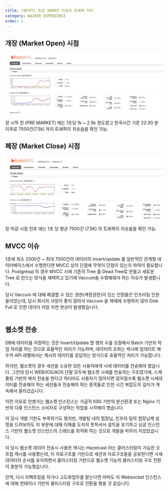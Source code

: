 ```yaml
---
title: (웨이커) 초당 3000건 이상의 트래픽 처리
category: WAIKER EXPERIENCE
order: 1
---
```


## 개장 (Market Open) 시점
<img src="https://github.com/chagchagchag/intro/blob/main/_docs/img/4.WAIKER-EXPERIENCE/MARKET-OPEN-AROUND.png?raw=true"/>

장 시작 전 (PRE MARKET) 에는 1초당 1k \~ 2.5k 정도였고 한국시간 기준 22:30 분 이후로 7500건(7.5k) 까지 트래픽이 치솟음을 확인 가능.
<br>


## 폐장 (Market Close) 시점
<img src="https://github.com/chagchagchag/intro/blob/main/_docs/img/4.WAIKER-EXPERIENCE/MARKET-CLOSE-AROUND.png?raw=true"/>

장 마감 시점 전후 에는 1초 당 평균 7500건 (7.5K) 의 트래픽이 치솟음을 확인 가능.


## MVCC 이슈
1초에 최소 2000건 \~ 최대 7000건의 데이터의 insert/update 를 일반적인 관계형 데이터베이스에서 수행한다면 MVCC 상의 단점에 무엇이 단점이 있는지 파악이 필요합니다. Postgresql 의 경우 MVCC 시에 기존의 Tree 를 Dead Tree로 만들고 새로운 Tree 로 만드는 방식을 채택하고 있기에 Vaccum을 수행해줘야 하는 이슈가 발생합니다.<br>

당시 Vaccum 에 대해 해결할 수 있는 권한(계정권한)이 있는 인원들은 인프라팀 인원들이었는데, 당시 회사의 사정이 좋지 않아서 Vaccum 을 제때에 수행하지 않아 Disk Full 로 인한 데이터 저장 지연 현상이 발생했습니다.<br>
<br>

## 웹소켓 전송
DB에 데이터를 저장하는 것은 Insert/Update 할 행의 수를 조절해서 Batch 기반의 작업 처리를 하는 것으로 효율적인 처리가 가능하며, 데이터의 조회는 캐시에 업데이트 해두어 API 레벨에서는 캐시의 데이터를 응답하는 방식으로 효율적인 처리가 가능합니다.<br>

하지만, 웹소켓의 경우 세션을 소유한 모든 사용자에게 시세 데이터를 전송해야 했습니다. 그런데 당시 WEB/IOS/AOS 단말 모두에 웹소켓 시세를 전송하는 구조였기에, 스케쥴링 기반의 배치 전송을 한다고 하더라도 사용자가 많아지면 많아질수록 웹소켓 시세데이터를 전송해야 하는 세션들과 전송해야 하는 종목들로 인한 시간 복잡도의 깊이가 계속해서 올라갔습니다. <br>

이런 이유로 언젠가는 웹소켓 인스턴스는 가급적 K8S 기반의 분산환경 또는 Nginx 기반의 다중 인스턴스 소비자로 구성하는 작업을 시작해야 했습니다. <br>

이 당시 개발 기한도 부족하기도 했지만, 개발팀 내의 랩장님, 인프라 팀의 랩장님께 설명을 드려보아도 이 부분에 대해 이해를 도저히 못하셔서 설득을 포기하고 싱글 인스턴스 기반의 웹소켓 인스턴스의 스레드를 최적화 하는 것으로 개발을 마무리 지었었습니다.<br>

이 당시 웹소켓 데이터 전송시 사용한 캐시는 Hazelcast 라는 클러스터링이 가능한 오프힙 캐시를 사용했는데, 이 자료구조를 기반으로 세션과 자료구조들을 공유한다면 시세 데이터의 순서를 유지하면서 클러스터링 기반으로 웹소켓 기능의 클러스터링 구조 전환이 충분히 가능했습니다.<br>

만약, 다시 리팩토링을 하거나 고도화업무를 맡는다면 아마도 이 Websocket 인스턴스에 대해 컨테이너 기반의 클러스터링 구조로 전환을 했을 것 같습니다.<br>
<br>

